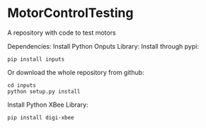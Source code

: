 # MotorControlTesting
A repository with code to test motors

Dependencies:
Install Python Onputs Library:
Install through pypi:

`pip install inputs`

Or download the whole repository from github:

```git clone https://github.com/zeth/inputs.git
cd inputs
python setup.py install
```
Install Python XBee Library:

`pip install digi-xbee`
